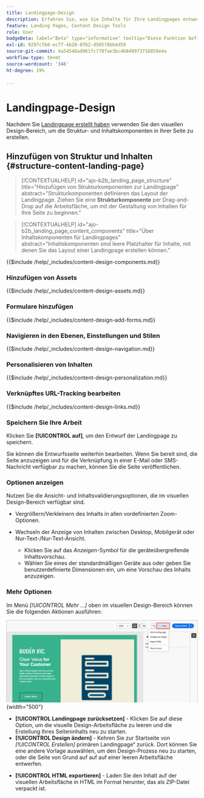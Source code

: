 ```yaml
---
title: Landingpage-Design
description: Erfahren Sie, wie Sie Inhalte für Ihre Landingpages entwerfen und erstellen, die Account-Journey und -Kampagnen unterstützen.
feature: Landing Pages, Content Design Tools
role: User
badgeBeta: label="Beta" type="informative" tooltip="Diese Funktion befindet sich derzeit in einer eingeschränkten Beta-Version"
exl-id: 9297cfb0-ec77-4b20-8f62-d50578bb4d59
source-git-commit: 4a54548ad061fc778fae3bc4b8499f3716850e4a
workflow-type: tm+mt
source-wordcount: '346'
ht-degree: 19%

---
```


# Landingpage-Design

Nachdem Sie [Landingpage erstellt haben](./landing-pages.md#create-a-landing-page) verwenden Sie den visuellen Design-Bereich, um die Struktur- und Inhaltskomponenten in Ihrer Seite zu erstellen.

## Hinzufügen von Struktur und Inhalten {#structure-content-landing-page}

>[!CONTEXTUALHELP]
>id="ajo-b2b_landing_page_structure"
>title="Hinzufügen von Strukturkomponenten zur Landingpage"
>abstract="Strukturkomponenten definieren das Layout der Landingpage. Ziehen Sie eine **Strukturkomponente** per Drag-and-Drop auf die Arbeitsfläche, um mit der Gestaltung von Inhalten für Ihre Seite zu beginnen."

>[!CONTEXTUALHELP]
>id="ajo-b2b_landing_page_content_components"
>title="Über Inhaltskomponenten für Landingpages"
>abstract="Inhaltskomponenten sind leere Platzhalter für Inhalte, mit denen Sie das Layout einer Landingpage erstellen können."

{{$include /help/_includes/content-design-components.md}}

### Hinzufügen von Assets

{{$include /help/_includes/content-design-assets.md}}

### Formulare hinzufügen

{{$include /help/_includes/content-design-add-forms.md}}

### Navigieren in den Ebenen, Einstellungen und Stilen

{{$include /help/_includes/content-design-navigation.md}}

### Personalisieren von Inhalten

{{$include /help/_includes/content-design-personalization.md}}

### Verknüpftes URL-Tracking bearbeiten

{{$include /help/_includes/content-design-links.md}}

### Speichern Sie Ihre Arbeit

Klicken Sie **[!UICONTROL auf]**, um den Entwurf der Landingpage zu speichern.

Sie können die Entwurfsseite weiterhin bearbeiten. Wenn Sie bereit sind, die Seite anzuzeigen und für die Verknüpfung in einer E-Mail oder SMS-Nachricht verfügbar zu machen, können Sie die Seite veröffentlichen.

### Optionen anzeigen

Nutzen Sie die Ansicht- und Inhaltsvalidierungsoptionen, die im visuellen Design-Bereich verfügbar sind.

* Vergrößern/Verkleinern des Inhalts in allen vordefinierten Zoom-Optionen.

* Wechseln der Anzeige von Inhalten zwischen Desktop, Mobilgerät oder Nur-Text-/Nur-Text-Ansicht.
   * Klicken Sie auf das _Anzeigen_-Symbol für die geräteübergreifende Inhaltsvorschau.
   * Wählen Sie eines der standardmäßigen Geräte aus oder geben Sie benutzerdefinierte Dimensionen ein, um eine Vorschau des Inhalts anzuzeigen.

### Mehr Optionen

Im Menü _[!UICONTROL Mehr …]_ oben im visuellen Design-Bereich können Sie die folgenden Aktionen ausführen:

![Klicken Sie auf Mehr , um auf Vorlagenaktionen zuzugreifen](./assets/landing-page-designer-more-menu.png){width="500"}

* **[!UICONTROL Landingpage zurücksetzen]** - Klicken Sie auf diese Option, um die visuelle Design-Arbeitsfläche zu leeren und die Erstellung Ihres Seiteninhalts neu zu starten.
* **[!UICONTROL Design ändern]** - Kehren Sie zur Startseite von _[!UICONTROL Erstellen]_ primären Landingpage“ zurück. Dort können Sie eine andere Vorlage auswählen, um den Design-Prozess neu zu starten, oder die Seite von Grund auf auf auf einer leeren Arbeitsfläche entwerfen.
<!--- * **[!UICONTROL Save as content template]** - Save the page body as a landing page template to be reused across multiple landing pages. You provide a name and description for the template and save it to the list of saved  landing page templates. -->
* **[!UICONTROL HTML exportieren]** - Laden Sie den Inhalt auf der visuellen Arbeitsfläche in HTML im Format herunter, das als ZIP-Datei verpackt ist.
